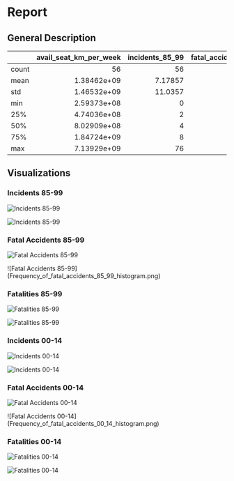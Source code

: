 # Report

## General Description

|       |   avail_seat_km_per_week |   incidents_85_99 |   fatal_accidents_85_99 |   fatalities_85_99 |   incidents_00_14 |   fatal_accidents_00_14 |   fatalities_00_14 |
|:------|-------------------------:|------------------:|------------------------:|-------------------:|------------------:|------------------------:|-------------------:|
| count |             56           |          56       |                56       |             56     |          56       |               56        |            56      |
| mean  |              1.38462e+09 |           7.17857 |                 2.17857 |            112.411 |           4.125   |                0.660714 |            55.5179 |
| std   |              1.46532e+09 |          11.0357  |                 2.86107 |            146.691 |           4.54498 |                0.858684 |           111.333  |
| min   |              2.59373e+08 |           0       |                 0       |              0     |           0       |                0        |             0      |
| 25%   |              4.74036e+08 |           2       |                 0       |              0     |           1       |                0        |             0      |
| 50%   |              8.02909e+08 |           4       |                 1       |             48.5   |           3       |                0        |             0      |
| 75%   |              1.84724e+09 |           8       |                 3       |            184.25  |           5.25    |                1        |            83.25   |
| max   |              7.13929e+09 |          76       |                14       |            535     |          24       |                3        |           537      |

## Visualizations

### Incidents 85-99

![Incidents 85-99](incidents_85_99_over_Airlines.png)

![Incidents 85-99](Frequency_of_incidents_85_99_histogram.png)

### Fatal Accidents 85-99

![Fatal Accidents 85-99](fatal_accidents_85_99_over_Airlines.png)

![Fatal Accidents 85-99]                 (Frequency_of_fatal_accidents_85_99_histogram.png)

### Fatalities 85-99

![Fatalities 85-99](fatalities_85_99_over_Airlines.png)

![Fatalities 85-99](Frequency_of_fatalities_85_99_histogram.png)

### Incidents 00-14

![Incidents 00-14](incidents_00_14_over_Airlines.png)

![Incidents 00-14](Frequency_of_incidents_00_14_histogram.png)

### Fatal Accidents 00-14

![Fatal Accidents 00-14](fatal_accidents_00_14_over_Airlines.png)

![Fatal Accidents 00-14]                 (Frequency_of_fatal_accidents_00_14_histogram.png)

### Fatalities 00-14

![Fatalities 00-14](fatalities_00_14_over_Airlines.png)

![Fatalities 00-14](Frequency_of_fatalities_00_14_histogram.png)

